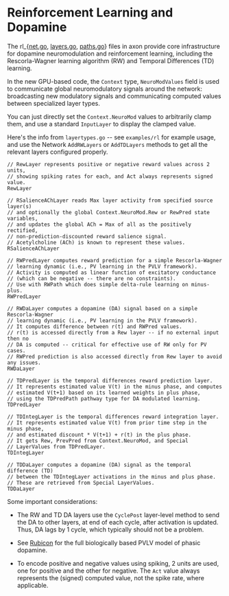 # Reinforcement Learning and Dopamine

The rl_{[net.go](axon/rl_net.go), [layers.go](axon/rl_layers.go), [paths.go](axon/rl_paths.go)} files in axon provide core infrastructure for dopamine neuromodulation and reinforcement learning, including the Rescorla-Wagner learning algorithm (RW) and Temporal Differences (TD) learning.

In the new GPU-based code, the `Context` type, `NeuroModValues` field is used to communicate global neuromodulatory signals around the network: broadcasting new modulatory signals and communicating computed values between specialized layer types.

You can just directly set the `Context.NeuroMod` values to arbitrarily clamp them, and use a standard `InputLayer` to display the clamped value.

Here's the info from `layertypes.go` -- see `examples/rl` for example usage, and use the Network `AddRWLayers` or `AddTDLayers` methods to get all the relevant layers configured properly.

	// RewLayer represents positive or negative reward values across 2 units,
	// showing spiking rates for each, and Act always represents signed value.
	RewLayer

	// RSalienceAChLayer reads Max layer activity from specified source layer(s)
	// and optionally the global Context.NeuroMod.Rew or RewPred state variables,
	// and updates the global ACh = Max of all as the positively rectified,
	// non-prediction-discounted reward salience signal.
	// Acetylcholine (ACh) is known to represent these values.
	RSalienceAChLayer

	// RWPredLayer computes reward prediction for a simple Rescorla-Wagner
	// learning dynamic (i.e., PV learning in the PVLV framework).
	// Activity is computed as linear function of excitatory conductance
	// (which can be negative -- there are no constraints).
	// Use with RWPath which does simple delta-rule learning on minus-plus.
	RWPredLayer

	// RWDaLayer computes a dopamine (DA) signal based on a simple Rescorla-Wagner
	// learning dynamic (i.e., PV learning in the PVLV framework).
	// It computes difference between r(t) and RWPred values.
	// r(t) is accessed directly from a Rew layer -- if no external input then no
	// DA is computed -- critical for effective use of RW only for PV cases.
	// RWPred prediction is also accessed directly from Rew layer to avoid any issues.
	RWDaLayer

	// TDPredLayer is the temporal differences reward prediction layer.
	// It represents estimated value V(t) in the minus phase, and computes
	// estimated V(t+1) based on its learned weights in plus phase,
	// using the TDPredPath pathway type for DA modulated learning.
	TDPredLayer

	// TDIntegLayer is the temporal differences reward integration layer.
	// It represents estimated value V(t) from prior time step in the minus phase,
	// and estimated discount * V(t+1) + r(t) in the plus phase.
	// It gets Rew, PrevPred from Context.NeuroMod, and Special
	// LayerValues from TDPredLayer.
	TDIntegLayer

	// TDDaLayer computes a dopamine (DA) signal as the temporal difference (TD)
	// between the TDIntegLayer activations in the minus and plus phase.
	// These are retrieved from Special LayerValues.
	TDDaLayer

Some important considerations:    
    
* The RW and TD DA layers use the `CyclePost` layer-level method to send the DA to other layers, at end of each cycle, after activation is updated.  Thus, DA lags by 1 cycle, which typically should not be a problem. 

* See [Rubicon](Rubicon.md) for the full biologically based PVLV model of phasic dopamine.

* To encode positive and negative values using spiking, 2 units are used, one for positive and the other for negative.  The `Act` value always represents the (signed) computed value, not the spike rate, where applicable.
